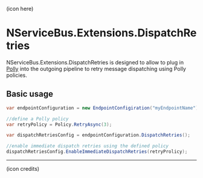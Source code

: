 (icon here)

# NServiceBus.Extensions.DispatchRetries

NServiceBus.Extensions.DispatchRetries is designed to allow to plug in [Polly](https://github.com/App-vNext/Polly) into the outgoing pipeline to retry message dispatching using Polly policies.

## Basic usage

```csharp
var endpointConfiguration = new EndpointConfigiration("myEndpointName");

//define a Polly policy
var retryPolicy = Policy.RetryAsync(3);

var dispatchRetriesConfig = endpointConfiguration.DispatchRetries();

//enable immediate dispatch retries using the defined policy
dispatchRetriesConfig.EnableImmediateDispatchRetries(retryProlicy);
```

---
(icon credits)

